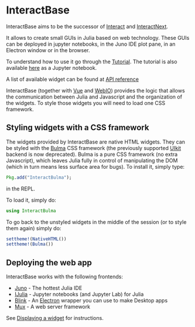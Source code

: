 # InteractBase

InteractBase aims to be the successor of [Interact](https://github.com/JuliaGizmos/Interact.jl) and [InteractNext](https://github.com/JuliaGizmos/InteractNext.jl).

It allows to create small GUIs in Julia based on web technology. These GUIs can be deployed in jupyter notebooks, in the Juno IDE plot pane, in an Electron window or in the browser.

To understand how to use it go through the [Tutorial](@ref). The tutorial is also available [here](https://github.com/piever/InteractBase.jl/blob/master/docs/examples/tutorial.ipynb) as a Jupyter notebook.

A list of available widget can be found at [API reference](@ref)

InteractBase (together with [Vue](https://github.com/JuliaGizmos/Vue.jl) and [WebIO](https://github.com/JuliaGizmos/WebIO.jl)) provides the logic that allows the communication between Julia and Javascript and the organization of the widgets. To style those widgets you will need to load one CSS framework.

## Styling widgets with a CSS framework

The widgets provided by InteractBase are native HTML widgets. They can be styled with the [Bulma](https://bulma.io/) CSS framework (the previously supported [UIkit](https://getuikit.com/) backend is now deprecated). Bulma is a pure CSS framework (no extra Javascript), which leaves Julia fully in control of manipulating the DOM (which in turn means less surface area for bugs). To install it, simply type:

```julia
Pkg.add("InteractBulma");
```

in the REPL.

To load it, simply do:

```julia
using InteractBulma
```

To go back to the unstyled widgets in the middle of the session (or to style them again) simply do:

```julia
settheme!(NativeHTML())
settheme!(Bulma())
```

## Deploying the web app

InteractBase works with the following frontends:

- [Juno](http://junolab.org) - The hottest Julia IDE
- [IJulia](https://github.com/JuliaLang/IJulia.jl) - Jupyter notebooks (and Jupyter Lab) for Julia
- [Blink](https://github.com/JunoLab/Blink.jl) - An [Electron](http://electron.atom.io/) wrapper you can use to make Desktop apps
- [Mux](https://github.com/JuliaWeb/Mux.jl) - A web server framework


See [Displaying a widget](@ref) for instructions.
